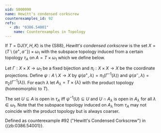 ```yaml
---
uid: S000090
name: Hewitt's condensed corkscrew
counterexamples_id: 92
refs:
  - zb: "0386.54001"
    name: Counterexamples in Topology
---
```


If $T = \text{DJ}(Y, H, K)$ is the {S88},
*Hewitt's condensed corkscrew* is the set $X = (T\setminus \{a^+, a^-\}) \times \omega_1$ with the subspace topology induced from
a certain topology $\tau_A$ on $A = T \times \omega_1$ which we define below.

Let $\Gamma:X \times X \rightarrow \omega_1$ be a fixed bijection and $\pi_i:X\times X\to X$ be the coordinate projections. Define $\psi: A \setminus X \rightarrow X$ by $\psi(a^+, \lambda) = \pi_1 (\Gamma^{-1}(\lambda))$ and $\psi(a^-, \lambda) = \pi_2 (\Gamma^{-1}(\lambda))$.
For each $\lambda$ let $A_\lambda = T\times \{\lambda\}$ with the product topology (homeomorphic to $T$).

The set $U\subseteq A$ is open in $\tau_A$ iff $\psi^{-1}(U)\subseteq U$ and $U\cap A_\lambda$ is open in $A_\lambda$ for all $\lambda\in \omega_1$.
Note that the subspace topology induced on $A_\lambda$ from $\tau_A$ may not coincide with the product topology but is always coarser.

Defined as counterexample #92 ("Hewitt's Condensed Corkscrew")
in {{zb:0386.54001}}.
